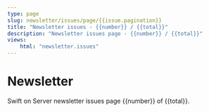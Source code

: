 ```yaml
---
type: page
slug: newsletter/issues/page/{{issue.pagination}}
title: "Newsletter issues - {{number}} / {{total}}"
description: "Newsletter issues page - {{number}} / {{total}}"
views:
    html: "newsletter.issues"
---
```


# Newsletter

Swift on Server newsletter issues page {{number}} of {{total}}.
